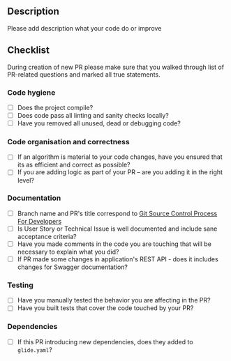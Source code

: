 ## Description

Please add description what your code do or improve

## Checklist

During creation of new PR please make sure that you walked through list of PR-related questions and marked all true statements.

### Code hygiene

- [ ] Does the project compile?
- [ ] Does code pass all linting and sanity checks locally? 
- [ ] Have you removed all unused, dead or debugging code?

### Code organisation and correctness

- [ ] If an algorithm is material to your code changes, have you ensured that its as efficient and correct as possible?
- [ ] If you are adding logic as part of your PR – are you adding it in the right level?

### Documentation

- [ ] Branch name and PR's title correspond to [Git Source Control Process For Developers](https://continuum.atlassian.net/wiki/spaces/EN/pages/95192705/Git+Source+Control+Process+For+Developers#GitSourceControlProcessForDevelopers-Namingconventions)
- [ ] Is User Story or Technical Issue is well documented and include sane acceptance criteria?
- [ ] Have you made comments in the code you are touching that will be necessary to explain what you did?
- [ ] If PR made some changes in application's REST API - does it includes changes for Swagger documentation?

### Testing

- [ ] Have you manually tested the behavior you are affecting in the PR?
- [ ] Have you built tests that cover the code touched by your PR?

### Dependencies

- [ ] If this PR introducing new dependencies, does they added to `glide.yaml`? 
